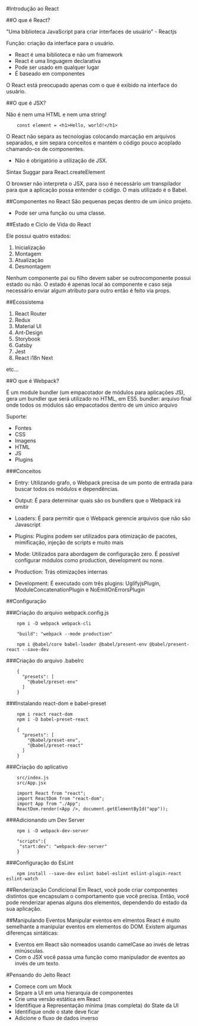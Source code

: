 #Introdução ao React

##O que é React?

"Uma biblioteca JavaScript para criar interfaces de usuário" - Reactjs

Função: criação da interface para o usuário.

* React é uma biblioteca e não um framework
* React é uma linguagem declarativa
* Pode ser usado em qualquer lugar
* É baseado em componentes

O React está preocupado apenas com o que é exibido na interface do usuário.


##O que é JSX?

Não é nem uma HTML e nem uma string!

```shell
	const element = <h1>Hello, world!</h1>
```

O React não separa as tecnologias colocando marcação em arquivos separados, e sim separa conceitos e mantém o código pouco acoplado chamando-os de componentes.

* Não é obrigatório a utilização de JSX.

Sintax Suggar para React.createElement

O browser não interpreta o JSX, para isso é necessário um transpilador para que a aplicação possa entender o código. O mais utilizado é o Babel.


##Componentes no React
São pequenas peças dentro de um único projeto.
* Pode ser uma função ou uma classe.


##Estado e Ciclo de Vida do React

Ele possui quatro estados:

1. Inicialização
2. Montagem
3. Atualização
4. Desmontagem

Nenhum componente pai ou filho devem saber se outrocomponente possui estado ou não.
O estado é apenas local ao componente e caso seja necessário enviar algum atributo para outro então é feito via props.


##Ecossistema

1. React Router
2. Redux
3. Material UI
4. Ant-Design
5. Storybook
6. Gatsby
7. Jest
8. React i18n Next

etc...


##O que é Webpack?

É um module bundler (um empacotador de módulos para aplicações JS), gera um bundler que será utilizado no HTML, em ES5.
bundler: arquivo final onde todos os módulos são empacotados dentro de um único arquivo

Suporte:
* Fontes
* CSS
* Imagens
* HTML
* JS
* Plugins

###Conceitos

* Entry:
Utilizando grafo, o Webpack precisa de um ponto de entrada para buscar todos os módulos e dependências.

* Output:
É para determinar quais são os bundlers que o Webpack irá emitir

* Loaders:
É para permitir que o Webpack gerencie arquivos que não são Javascript

* Plugins:
Plugins podem ser utilizados para otimização de pacotes, mimificação, injeção de scripts e muito mais

* Mode:
Utilizados para abordagem de configuração zero. É possível configurar módulos como production, development ou none.

* Production:
Trás otimizações internas

* Development:
É executado com três plugins: UglifyjsPlugin, ModuleConcatenationPlugin e NoEmitOnErrorsPlugin


##Configuração

###Criação do arquivo webpack.config.js

```shell
	npm i -D webpack webpack-cli

	"build": "webpack --mode production"

	npm i @babel/core babel-loader @babel/present-env @babel/present-react --save-dev
```

###Criação do arquivo .babelrc

```shell
	{
	  "presets": [
	    "@babel/preset-env"
	  ]
	}
```

###Instalando react-dom e babel-preset

```shell
	npm i react react-dom
	npm i -D babel-preset-react

	{
	  "presets": [
	    "@babel/preset-env",
	    "@babel/preset-react" 
	  ]
	}
```

###Criação do aplicativo

```shell
	src/index.js
	src/App.jsx

	import React from "react";
	import ReactDom from "react-dom";
	import App from "./App";
	ReactDom.render(<App />, document.getElementById("app"));
```

###Adicionando um Dev Server

```shell
	npm i -D webpack-dev-server

	"scripts":{
	 "start:dev": "webpack-dev-server"
	}
```

###Configuração do EsLint

```shell
	npm install --save-dev eslint babel-eslint eslint-plugin-react eslint-watch
```

##Renderização Condicional
Em React, você pode criar componentes distintos que encapsulam o comportamento que você precisa. Então, você pode renderizar apenas alguns dos elementos, dependendo do estado da sua aplicação.


##Manipulando Eventos
Manipular eventos em elmentos React é muito semelhante a manipular eventos em elementos do DOM. Existem algumas diferenças sintáticas:

* Eventos em React são nomeados usando camelCase ao invés de letras minúsculas.
* Com o JSX você passa uma função como manipulador de eventos ao invés de um texto.


#Pensando do Jeito React

* Comece com um Mock
* Separe a UI em uma hierarquia de componentes
* Crie uma versão estática em React
* Identifique a Representação mínima (mas completa) do State da UI
* Identifique onde o state deve ficar
* Adicione o fluxo de dados inverso









